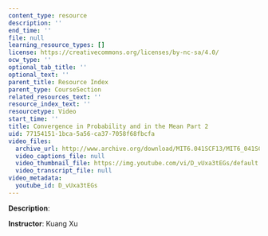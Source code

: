```yaml
---
content_type: resource
description: ''
end_time: ''
file: null
learning_resource_types: []
license: https://creativecommons.org/licenses/by-nc-sa/4.0/
ocw_type: ''
optional_tab_title: ''
optional_text: ''
parent_title: Resource Index
parent_type: CourseSection
related_resources_text: ''
resource_index_text: ''
resourcetype: Video
start_time: ''
title: Convergence in Probability and in the Mean Part 2
uid: 77154151-1bca-5a56-ca37-7058f68fbcfa
video_files:
  archive_url: http://www.archive.org/download/MIT6.041SCF13/MIT6_041SCF13_No32_Rec20_P2_ConvgProb1_Part%28e%29%28f%29_300k.mp4
  video_captions_file: null
  video_thumbnail_file: https://img.youtube.com/vi/D_vUxa3tEGs/default.jpg
  video_transcript_file: null
video_metadata:
  youtube_id: D_vUxa3tEGs
---
```


**Description**:

**Instructor**: Kuang Xu

